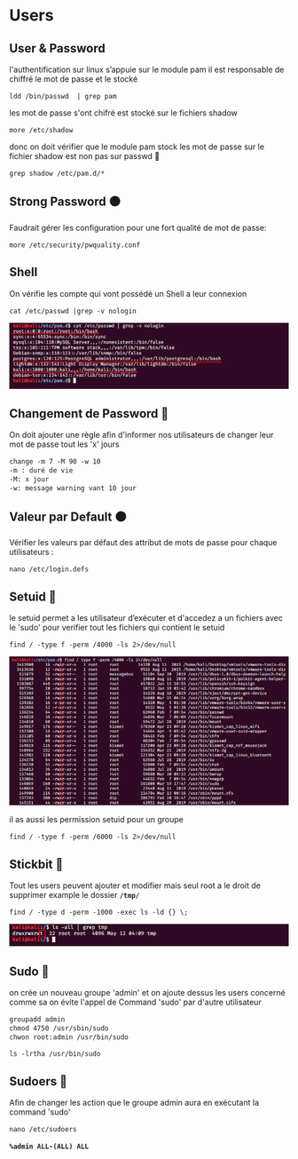 # Users

## User & Password

l'authentification sur linux s’appuie sur le module pam il est responsable de chiffré le mot de passe et le stocké 

```text
ldd /bin/passwd  | grep pam
```

les mot de passe s'ont chifré est stocké sur le fichiers shadow

```text
more /etc/shadow
```

donc on doit vérifier que le module pam stock les mot de passe sur le fichier shadow est non pas sur passwd 🔴 

```text
grep shadow /etc/pam.d/*
```

## Strong Password ⚫ 

Faudrait gérer les configuration pour une fort qualité de mot de passe:

```text
more /etc/security/pwquality.conf
```

## Shell 

On vérifie les compte qui vont possédé un Shell a leur connexion

```text
cat /etc/passwd |grep -v nologin
```

![](../.gitbook/assets/shell.png)

## Changement de Password 🔴 

On doit ajouter une règle afin d'informer nos utilisateurs de changer leur mot de passe tout les 'x' jours

```text
change -m 7 -M 90 -w 10
-m : duré de vie
-M: x jour
-w: message warning vant 10 jour
```

## Valeur par Default ⚫ 

Vérifier les valeurs par défaut des attribut de mots de passe pour chaque utilisateurs :

```text
nano /etc/login.defs
```

## Setuid 🔴 

le setuid permet a les utilisateur d’exécuter et d'accedez a un fichiers avec le 'sudo' pour verifier tout les fichiers qui contient le setuid

```text
find / -type f -perm /4000 -ls 2>/dev/null
```

![](../.gitbook/assets/setuid.png)

il as aussi les permission setuid pour un groupe 

```text
find / -type f -perm /6000 -ls 2>/dev/null
```

## Stickbit 🔴 

Tout les users peuvent ajouter et modifier mais seul root a le droit de supprimer example le dossier **`/tmp/`**

```text
find / -type d -perm -1000 -exec ls -ld {} \;
```

![](../.gitbook/assets/stickbit.png)

## Sudo 🔴 

on crée un nouveau groupe 'admin' et on ajoute dessus les users concerné comme sa on évite l'appel de Command 'sudo'  par d'autre utilisateur 

```text
groupadd admin
chmod 4750 /usr/sbin/sudo
chwon root:admin /usr/bin/sudo
```

```text
ls -lrtha /usr/bin/sudo
```

## Sudoers 🔴 

Afin de changer les action que le groupe admin aura en exécutant la command 'sudo'

```text
nano /etc/sudoers
```

**`%admin ALL-(ALL) ALL`**

